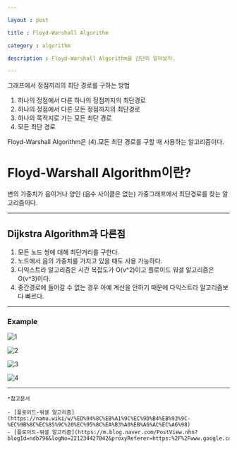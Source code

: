```yaml
---

layout : post

title : Floyd-Warshall Algorithm

category : algorithm

description : Floyd-Warshall Algorithm을 간단히 알아보자.

---
```


그래프에서 정점끼리의 최단 경로를 구하는 방법

1. 하나의 정점에서 다른 하나의 정점까지의 최단경로
2. 하나의 정점에서 다른 모든 정점까지의 최단경로
3. 하나의 목적지로 가는 모든 최단 경로
4. 모든 최단 경로

Floyd-Warshall Algorithm은 (4).모든 최단 경로를 구할 때 사용하는 알고리즘이다. 





# Floyd-Warshall Algorithm이란?

변의 가중치가 음이거나 양인 (음수 사이클은 없는) 가중그래프에서 최단경로를 찾는 알고리즘이다.

***

## Dijkstra Algorithm과 다른점

1. 모든 노드 쌍에 대해 최단거리를 구한다.
2. 노드에서 음의 가중치를 가지고 있을 때도 사용 가능하다.
3. 다익스트라 알고리즘은 시간 복잡도가 O(v^2)이고 플로이드 워셜 알고리즘은 O(v^3)이다.
4. 중간경로에 들어갈 수 없는 경우 아예 계산을 안하기 때문에 다익스트라 알고리즘보다 빠르다.

***

### Example


![1](https://commons.wikimedia.org/wiki/File:Gjeodnjs1.png)

![2](https://commons.wikimedia.org/wiki/File:Gjeodnjs2.png)

![3](https://commons.wikimedia.org/wiki/File:Gjeodnjs3.png)

![4](https://commons.wikimedia.org/wiki/File:Gjeodnjs4.png)

***

```
*참고문서

- [플로이드-워셜 알고리즘](https://namu.wiki/w/%ED%94%8C%EB%A1%9C%EC%9D%B4%EB%93%9C-%EC%9B%8C%EC%85%9C%20%EC%95%8C%EA%B3%A0%EB%A6%AC%EC%A6%98)
- [플로이드-워셜 알고리즘](https://m.blog.naver.com/PostView.nhn?blogId=ndb796&logNo=221234427842&proxyReferer=https:%2F%2Fwww.google.com%2F)


```

